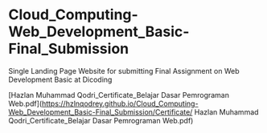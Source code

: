 # Cloud_Computing-Web_Development_Basic-Final_Submission
Single Landing Page Website for submitting Final Assignment on Web Development Basic at Dicoding

[Hazlan Muhammad Qodri_Certificate_Belajar Dasar Pemrograman Web.pdf](https://hzlnqodrey.github.io/Cloud_Computing-Web_Development_Basic-Final_Submission/Certificate/
Hazlan Muhammad Qodri_Certificate_Belajar Dasar Pemrograman Web.pdf)
